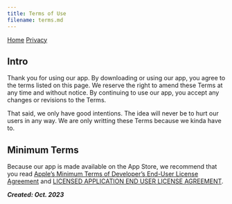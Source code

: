 ```yaml
---
title: Terms of Use
filename: terms.md
--- 
```


[Home](README.md) [Privacy](privacy.md)

## Intro

Thank you for using our app. By downloading or using our app, you agree to the terms listed on this page. We reserve the right to amend these Terms at any time and without notice. By continuing to use our app, you accept any changes or revisions to the Terms.

That said, we only have good intentions. The idea will never be to hurt our users in any way. We are only writting these Terms because we kinda have to.

## Minimum Terms

Because our app is made available on the App Store, we recommend that you read [Apple’s Minimum Terms of Developer’s End-User License Agreement](https://www.apple.com/legal/internet-services/itunes/dev/minterms/) and [LICENSED APPLICATION END USER LICENSE AGREEMENT](https://www.apple.com/legal/internet-services/itunes/dev/stdeula/).

***Created: Oct. 2023***
